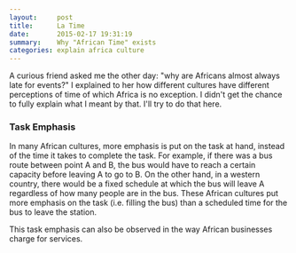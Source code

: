 ```yaml
---
layout:     post
title:      La Time
date:       2015-02-17 19:31:19
summary:    Why "African Time" exists
categories: explain africa culture
---
```


A curious friend asked me the other day: "why are Africans almost always late for events?" I explained to her how different cultures have different perceptions of time of which Africa is no exception. I didn't get the chance to fully explain what I meant by that. I'll try to do that here.

### Task Emphasis
In many African cultures, more emphasis is put on the task at hand, instead of the time it takes to complete the task. For example, if there was a bus route between point A and B, the bus would have to reach a certain capacity before leaving A to go to B. On the other hand, in a western country, there would be a fixed schedule at which the bus will leave A regardless of how many people are in the bus. These African cultures put more emphasis on the task (i.e. filling the bus) than a scheduled time for the bus to leave the station.

This task emphasis can also be observed in the way African businesses charge for services. 